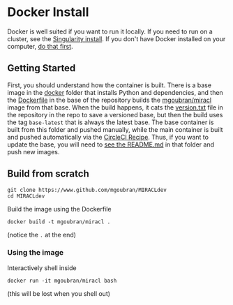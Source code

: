 # Docker Install

Docker is well suited if you want to run it locally. If you need to run on a cluster,
see the [Singularity install](install-singularity.md). If you don't have Docker installed on
your computer, [do that first](https://docs.docker.com/engine/installation/).

## Getting Started

First, you should understand how the container is built. There is a base image
in the [docker](../docker) folder that installs Python and dependencies,
and then the [Dockerfile](../Dockerfile) in the base of the repository builds
the [mgoubran/miracl](https://hub.docker.com/r/mgoubran/miracl) image from
that base. When the build happens, it cats the [version.txt](../version.txt)
file in the repository in the repo to save a versioned base, but then the build
uses the tag `base-latest` that is always the latest base.
The base container is built from this folder and pushed manually, while the
main container is built and pushed automatically via the [CircleCI Recipe](../.circleci/config.yml).
Thus, if you want to update the base, you will need to [see the README.md](../docker)
in that folder and push new images.

## Build from scratch

```
git clone https://www.github.com/mgoubran/MIRACLdev
cd MIRACLdev
```
Build the image using the Dockerfile

```
docker build -t mgoubran/miracl .
```

(notice the `.` at the end)

  
### Using the image

Interactively shell inside

```
docker run -it mgoubran/miracl bash
```

(this will be lost when you shell out)
